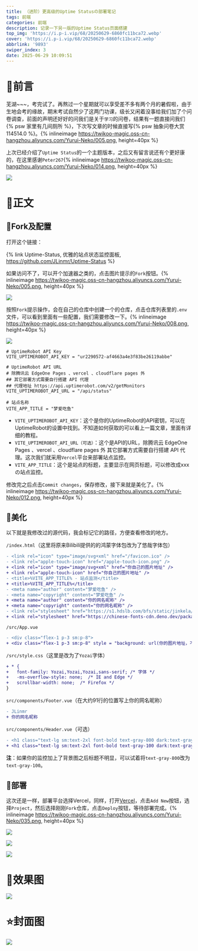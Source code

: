 ```yaml
---
title: （进阶）更高级的Uptime Statusの部署笔记
tags: 前端
categories: 前端
description: 记录一下另一版的Uptime Status页面搭建
top_img: 'https://i.p-i.vip/68/20250629-6860fc11bca72.webp'
cover: 'https://i.p-i.vip/68/20250629-6860fc11bca72.webp'
abbrlink: '9893'
swiper_index: 3
date: 2025-06-29 10:09:51
---
```


# 🧀前言

芜湖~~~，考完试了。再熬过一个星期就可以享受差不多有两个月的暑假啦，由于生地会考的缘故，期末考试自然少了这两门功课，级长又闲着没事给我们加了个问卷调查，前面的声明还好好的问我们是关于`学习`的问卷，结果有一题直接问我们{% psw 家里有几间厕所 %}，下次写文章的时候直接写{% psw 抽象问卷大赏114514.0 %}。{% inlineimage https://twikoo-magic.oss-cn-hangzhou.aliyuncs.com/Yurui-Neko/005.png, height=40px %}

上次已经介绍了`Uptime Status`的一个主题版本，之后又有留言说还有个更好康的，在这里感谢`Peter267`{% inlineimage https://twikoo-magic.oss-cn-hangzhou.aliyuncs.com/Yurui-Neko/014.png, height=40px %}

![](https://i.p-i.vip/68/20250629-6860e3c403d4c.webp)

# 🍔正文

## 🌮Fork及配置

打开这个链接：

{% link Uptime-Status, 优雅的站点状态监控面板, https://github.com/JLinmr/Uptime-Status %}

如果访问不了，可以开个加速器之类的，点击图片提示的`Fork`按钮。{% inlineimage https://twikoo-magic.oss-cn-hangzhou.aliyuncs.com/Yurui-Neko/005.png, height=40px %}

![](https://i.p-i.vip/68/20250629-6860e4c89a865.webp)

按照`Fork`提示操作，会在自己的仓库中创建一个的仓库，点击仓库列表里的`.env`文件，可以看到里面有一些配置，我们需要修改一下。{% inlineimage https://twikoo-magic.oss-cn-hangzhou.aliyuncs.com/Yurui-Neko/008.png, height=40px %}

![](https://i.p-i.vip/68/20250629-6860e7e036008.webp)

```plaintext
# UptimeRobot API Key
VITE_UPTIMEROBOT_API_KEY = "ur2290572-af4663a4e3f83be26119abbe"

# UptimeRobot API URL 
# 除腾讯云 EdgeOne Pages 、vercel 、cloudflare pages 外 
## 其它部署方式需要自行搭建 API 代理 
## 代理地址 https://api.uptimerobot.com/v2/getMonitors
VITE_UPTIMEROBOT_API_URL = "/api/status"

# 站点名称
VITE_APP_TITLE = "梦爱吃鱼"
```

- `VITE_UPTIMEROBOT_API_KEY`：这个是你的UptimeRobot的API密钥，可以在UptimeRobot的设置中找到。不知道如何获取的可以看上一篇文章，里面有详细的教程。
- `VITE_UPTIMEROBOT_API_URL（可选）`：这个是API的URL，除腾讯云 EdgeOne Pages 、vercel 、cloudflare pages 外 其它部署方式需要自行搭建 API 代理。这次我们就采用`Vercel`平台来部署站点监控。
- `VITE_APP_TITLE`：这个是站点的标题，主要显示在网页标题，可以修改成xxxの站点监控。

修改完之后点击`Commit changes`，保存修改，接下来就是美化了。{% inlineimage https://twikoo-magic.oss-cn-hangzhou.aliyuncs.com/Yurui-Neko/012.png, height=40px %}

## 🎂美化

以下就是我修改过的源代码，我会标记它的路径，方便查看修改的地方。

`/index.html`（这里将原来Bilibili提供的的鸿蒙字体包改为了悠哉字体包）

```diff
- <link rel="icon" type="image/svg+xml" href="/favicon.ico" />
- <link rel="apple-touch-icon" href="/apple-touch-icon.png" />
+ <link rel="icon" type="image/svg+xml" href="你自己的图片地址" />
+ <link rel="apple-touch-icon" href="你自己的图片地址" />
- <title>%VITE_APP_TITLE% - 站点监测</title>
+ <title>%VITE_APP_TITLE%</title>
- <meta name="author" content="梦爱吃鱼" />
- <meta name="copyright" content="梦爱吃鱼" />
+ <meta name="author" content="你的网名昵称" />
+ <meta name="copyright" content="你的网名昵称" />
- <link rel="stylesheet" href="https://s1.hdslb.com/bfs/static/jinkela/long/font/regular.css">
+ <link rel="stylesheet" href="https://chinese-fonts-cdn.deno.dev/packages/yozai/dist/Yozai-Regular/result.css">
```

`/src/App.vue`

```diff
- <div class="flex-1 p-3 sm:p-8">
+ <div class="flex-1 p-3 sm:p-8" style = "background: url(你的图片地址，不用引号) top; background-repeat: no-repeat; background-attachment: fixed; background-size: cover;">
```

`/src/style.css`（这里是改为了`Yozai`字体）

```diff
+ * {
+   font-family: Yozai,Yozai,Yozai,sans-serif; /* 字体 */
+   -ms-overflow-style: none;  /* IE and Edge */
+   scrollbar-width: none;  /* Firefox */
}
```

`src/components/Footer.vue`（在大约91行的位置写上你的网名昵称）

```diff
- JLinmr
+ 你的网名昵称
```

`src/components/Header.vue`（可选）

```diff
- <h1 class="text-lg sm:text-2xl font-bold text-gray-800 dark:text-gray-100">
+ <h1 class="text-lg sm:text-2xl font-bold text-gray-100 dark:text-gray-100">
```

**注**：如果你的监控加上了背景图之后标题不明显，可以试着将`text-gray-800`改为`text-gray-100`。

## 🍯部署

这次还是一样，部署平台选择Vercel，同样，打开[Vercel](https://vercel.com/)，点击`Add New`按钮，选择`Project`，然后选择刚刚`Fork`仓库，点击`Deploy`按钮，等待部署完成。{% inlineimage https://twikoo-magic.oss-cn-hangzhou.aliyuncs.com/Yurui-Neko/035.png, height=40px %}

![](https://i.p-i.vip/68/20250622-68579669422f4.webp)

![](https://i.p-i.vip/68/20250629-6860fa437a56a.webp)

![](https://i.p-i.vip/68/20250629-6860fa76edf51.webp)

# 🍮效果图

![](https://i.p-i.vip/68/20250629-6860fabe3c827.webp)

# ⭐封面图

![](https://i.p-i.vip/68/20250629-6860fcacdda6e.webp)